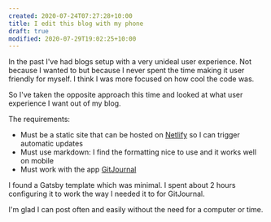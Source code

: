 ```yaml
---
created: 2020-07-24T07:27:28+10:00
title: I edit this blog with my phone
draft: true
modified: 2020-07-29T19:02:25+10:00
---
```


In the past I've had blogs setup with a very unideal user experience. Not because I wanted to but because I never spent the time making it user friendly for myself. I think I was more focused on how cool the code was.

So I've taken the opposite approach this time and looked at what user experience I want out of my blog.

The requirements:
  - Must be a static site that can be hosted on [Netlify](netlify.com) so I can trigger automatic updates
  - Must use markdown: I find the formatting nice to use and it works well on mobile
  - Must work with the app [GitJournal](https://play.google.com/store/apps/details?id=io.gitjournal.gitjournal)

I found a Gatsby template which was minimal. I spent about 2 hours configuring it to work the way I needed it to for GitJournal. 

I'm glad I can post often and easily without the need for a computer or time.